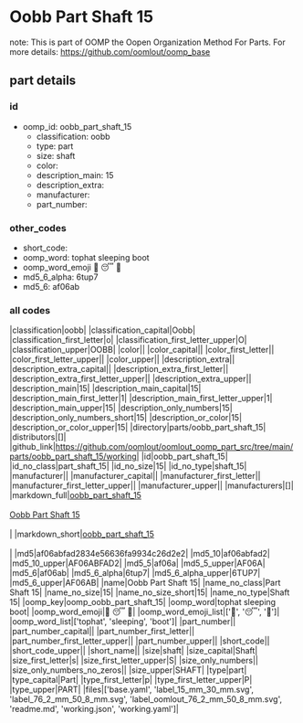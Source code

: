 # Oobb Part Shaft 15  

note: This is part of OOMP the Oopen Organization Method For Parts. For more details: https://github.com/oomlout/oomp_base

##  part details





### id
* oomp_id: oobb_part_shaft_15
  * classification: oobb
  * type: part
  * size: shaft
  * color: 
  * description_main: 15
  * description_extra: 
  * manufacturer: 
  * part_number: 

### other_codes
* short_code: 
* oomp_word: tophat sleeping boot
* oomp_word_emoji :tophat: :sleeping: :boot:
* md5_6_alpha: 6tup7
* md5_6: af06ab

### all codes 
|classification|oobb|
|classification_capital|Oobb|
|classification_first_letter|o|
|classification_first_letter_upper|O|
|classification_upper|OOBB|
|color||
|color_capital||
|color_first_letter||
|color_first_letter_upper||
|color_upper||
|description_extra||
|description_extra_capital||
|description_extra_first_letter||
|description_extra_first_letter_upper||
|description_extra_upper||
|description_main|15|
|description_main_capital|15|
|description_main_first_letter|1|
|description_main_first_letter_upper|1|
|description_main_upper|15|
|description_only_numbers|15|
|description_only_numbers_short|15|
|description_or_color|15|
|description_or_color_upper|15|
|directory|parts/oobb_part_shaft_15|
|distributors|[]|
|github_link|https://github.com/oomlout/oomlout_oomp_part_src/tree/main/parts/oobb_part_shaft_15/working|
|id|oobb_part_shaft_15|
|id_no_class|part_shaft_15|
|id_no_size|15|
|id_no_type|shaft_15|
|manufacturer||
|manufacturer_capital||
|manufacturer_first_letter||
|manufacturer_first_letter_upper||
|manufacturer_upper||
|manufacturers|[]|
|markdown_full|[oobb_part_shaft_15](https://github.com/oomlout/oomlout_oomp_part_src/tree/main/parts/oobb_part_shaft_15/working)<br>[](https://github.com/oomlout/oomlout_oomp_part_src/tree/main/parts/oobb_part_shaft_15/working)<br>[Oobb Part Shaft 15](https://github.com/oomlout/oomlout_oomp_part_src/tree/main/parts/oobb_part_shaft_15/working)<br><br>|
|markdown_short|[oobb_part_shaft_15](https://github.com/oomlout/oomlout_oomp_part_src/tree/main/parts/oobb_part_shaft_15/working)<br><br>|
|md5|af06abfad2834e56636fa9934c26d2e2|
|md5_10|af06abfad2|
|md5_10_upper|AF06ABFAD2|
|md5_5|af06a|
|md5_5_upper|AF06A|
|md5_6|af06ab|
|md5_6_alpha|6tup7|
|md5_6_alpha_upper|6TUP7|
|md5_6_upper|AF06AB|
|name|Oobb Part Shaft 15|
|name_no_class|Part Shaft 15|
|name_no_size|15|
|name_no_size_short|15|
|name_no_type|Shaft 15|
|oomp_key|oomp_oobb_part_shaft_15|
|oomp_word|tophat sleeping boot|
|oomp_word_emoji|:tophat: :sleeping: :boot:|
|oomp_word_emoji_list|[':tophat:', ':sleeping:', ':boot:']|
|oomp_word_list|['tophat', 'sleeping', 'boot']|
|part_number||
|part_number_capital||
|part_number_first_letter||
|part_number_first_letter_upper||
|part_number_upper||
|short_code||
|short_code_upper||
|short_name||
|size|shaft|
|size_capital|Shaft|
|size_first_letter|s|
|size_first_letter_upper|S|
|size_only_numbers||
|size_only_numbers_no_zeros||
|size_upper|SHAFT|
|type|part|
|type_capital|Part|
|type_first_letter|p|
|type_first_letter_upper|P|
|type_upper|PART|
|files|['base.yaml', 'label_15_mm_30_mm.svg', 'label_76_2_mm_50_8_mm.svg', 'label_oomlout_76_2_mm_50_8_mm.svg', 'readme.md', 'working.json', 'working.yaml']|
